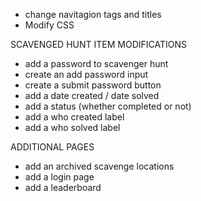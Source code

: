 - change navitagion tags and titles
- Modify CSS

SCAVENGED HUNT ITEM MODIFICATIONS

- add a password to scavenger hunt
- create an add password input
- create a submit password button
- add a date created / date solved
- add a status (whether completed or not)
- add a who created label
- add a who solved label

ADDITIONAL PAGES

- add an archived scavenge locations
- add a login page
- add a leaderboard
